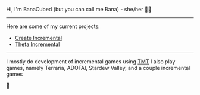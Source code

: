 Hi, I'm BanaCubed (but you can call me Bana) -
she/her 🏳️‍⚧️
* * *
Here are some of my current projects:
- [Create Incremental](https://banacubed.github.io/Create-Incremental)
- [Theta Incremental](https://banacubed.github.io/Theta-Incremental)
* * *
I mostly do development of incremental games using [TMT](https://github.com/Acamaeda/The-Modding-Tree)
I also play games, namely Terraria, ADOFAI, Stardew Valley, and a couple incremental games


🐄

<!---
BanaCubed/BanaCubed is a ✨ special ✨ repository because its `README.md` (this file) appears on your GitHub profile.
You can click the Preview link to take a look at your changes.
--->
